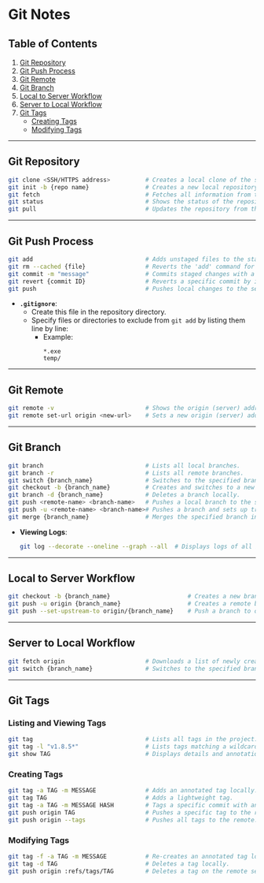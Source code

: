 
# Git Notes

## Table of Contents
1. [Git Repository](#git-repository)
2. [Git Push Process](#git-push-process)
3. [Git Remote](#git-remote)
4. [Git Branch](#git-branch)
5. [Local to Server Workflow](#local-to-server-workflow)
6. [Server to Local Workflow](#server-to-local-workflow)
7. [Git Tags](#git-tags)
   - [Creating Tags](#creating-tags)
   - [Modifying Tags](#modifying-tags)

---

## Git Repository

```bash
git clone <SSH/HTTPS address>          # Creates a local clone of the server repository.
git init -b {repo name}                # Creates a new local repository.
git fetch                              # Fetches all information from the server; does not merge like 'pull'.
git status                             # Shows the status of the repository.
git pull                               # Updates the repository from the server.
```

---

## Git Push Process

```bash
git add                                # Adds unstaged files to the staging area.
git rm --cached {file}                 # Reverts the 'add' command for the specified file.
git commit -m "message"                # Commits staged changes with a message.
git revert {commit ID}                 # Reverts a specific commit by its ID.
git push                               # Pushes local changes to the server.
```

- **`.gitignore`**:
  - Create this file in the repository directory.
  - Specify files or directories to exclude from `git add` by listing them line by line:
    - Example:
      ```
      *.exe
      temp/
      ```

---

## Git Remote

```bash
git remote -v                          # Shows the origin (server) address.
git remote set-url origin <new-url>    # Sets a new origin (server) address.
```

---

## Git Branch

```bash
git branch                             # Lists all local branches.
git branch -r                          # Lists all remote branches.
git switch {branch_name}               # Switches to the specified branch.
git checkout -b {branch_name}          # Creates and switches to a new branch.
git branch -d {branch_name}            # Deletes a branch locally.
git push <remote-name> <branch-name>   # Pushes a local branch to the server.
git push -u <remote-name> <branch-name># Pushes a branch and sets up tracking (stream).
git merge {branch_name}                # Merges the specified branch into the current branch.
```

- **Viewing Logs**:
  ```bash
  git log --decorate --oneline --graph --all  # Displays logs of all branches with a graph.
  ```

---

## Local to Server Workflow

```bash
git checkout -b {branch_name}                      # Creates a new branch and switches to it.
git push -u origin {branch_name}                   # Creates a remote branch with a tracking stream.
git push --set-upstream-to origin/{branch_name}    # Push a branch to origin/branch name.
```

---

## Server to Local Workflow

```bash
git fetch origin                       # Downloads a list of newly created remote branches.
git switch {branch_name}               # Switches to the specified branch and copies it locally.
```

---

## Git Tags

### Listing and Viewing Tags

```bash
git tag                                # Lists all tags in the project.
git tag -l "v1.8.5*"                   # Lists tags matching a wildcard.
git show TAG                           # Displays details and annotations for a specific tag.
```

### Creating Tags

```bash
git tag -a TAG -m MESSAGE              # Adds an annotated tag locally.
git tag TAG                            # Adds a lightweight tag.
git tag -a TAG -m MESSAGE HASH         # Tags a specific commit with an annotated tag.
git push origin TAG                    # Pushes a specific tag to the remote.
git push origin --tags                 # Pushes all tags to the remote.
```

### Modifying Tags

```bash
git tag -f -a TAG -m MESSAGE           # Re-creates an annotated tag locally.
git tag -d TAG                         # Deletes a tag locally.
git push origin :refs/tags/TAG         # Deletes a tag on the remote server.
```

